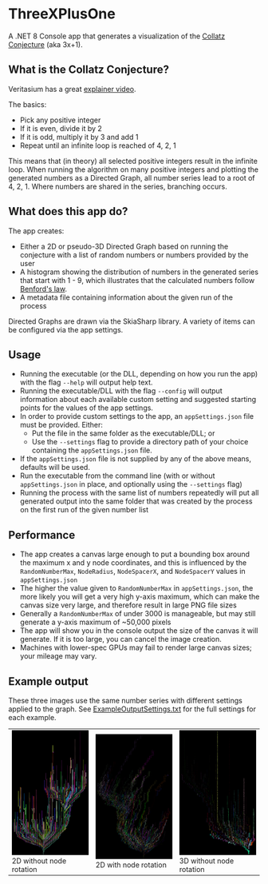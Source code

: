 # ThreeXPlusOne

A .NET 8 Console app that generates a visualization of the [Collatz Conjecture](https://en.wikipedia.org/wiki/Collatz_conjecture) (aka 3x+1).

## What is the Collatz Conjecture?

Veritasium has a great [explainer video](https://www.youtube.com/watch?v=094y1Z2wpJg).

The basics:

* Pick any positive integer
* If it is even, divide it by 2
* If it is odd, multiply it by 3 and add 1
* Repeat until an infinite loop is reached of 4, 2, 1

This means that (in theory) all selected positive integers result in the infinite loop. When running the algorithm on many positive integers and plotting the generated numbers as a Directed Graph, all number series lead to a root of 4, 2, 1. Where numbers are shared in the series, branching occurs.

## What does this app do?

The app creates:

* Either a 2D or pseudo-3D Directed Graph based on running the conjecture with a list of random numbers or numbers provided by the user
* A histogram showing the distribution of numbers in the generated series that start with 1 - 9, which illustrates that the calculated numbers follow [Benford's law](https://en.wikipedia.org/wiki/Benford%27s_law).
* A metadata file containing information about the given run of the process

Directed Graphs are drawn via the SkiaSharp library. A variety of items can be configured via the app settings.

## Usage

* Running the executable (or the DLL, depending on how you run the app) with the flag `--help` will output help text.
* Running the executable/DLL with the flag `--config` will output information about each available custom setting and suggested starting points for the values of the app settings.
* In order to provide custom settings to the app, an `appSettings.json` file must be provided. Either:
  * Put the file in the same folder as the executable/DLL; or
  * Use the `--settings` flag to provide a directory path of your choice containing the `appSettings.json` file.
* If the `appSettings.json` file is not supplied by any of the above means, defaults will be used.
* Run the executable from the command line (with or without `appSettings.json` in place, and optionally using the `--settings` flag)
* Running the process with the same list of numbers repeatedly will put all generated output into the same folder that was created by the process on the first run of the given number list

## Performance

* The app creates a canvas large enough to put a bounding box around the maximum x and y node coordinates, and this is influenced by the `RandomNumberMax`, `NodeRadius`, `NodeSpacerX`, and `NodeSpacerY` values in `appSettings.json`
* The higher the value given to `RandomNumberMax` in `appSettings.json`, the more likely you will get a very high y-axis maximum, which can make the canvas size very large, and therefore result in large PNG file sizes
*  Generally a `RandomNumberMax` of under 3000 is manageable, but may still generate a y-axis maximum of ~50,000 pixels
* The app will show you in the console output the size of the canvas it will generate. If it is too large, you can cancel the image creation.
* Machines with lower-spec GPUs may fail to render large canvas sizes; your mileage may vary.

## Example output

These three images use the same number series with different settings applied to the graph. See <a href="https://github.com/wdthem/ThreeXPlusOne/raw/main/ThreeXPlusOne.ExampleOutput/ExampleOutputSettings.txt" target="_blank">ExampleOutputSettings.txt</a> for the full settings for each example.
<table>
  <tr>
    <td><img src="https://github.com/wdthem/ThreeXPlusOne/raw/main/ThreeXPlusOne.ExampleOutput/2D-NoRotation.png" width="250" height="250" alt="ThreeXPlusOne - 2D without node rotation"><br />2D without node rotation</td>
    <td><img src="https://github.com/wdthem/ThreeXPlusOne/raw/main/ThreeXPlusOne.ExampleOutput/2D-WithRotation.png" width="250" height="250" alt="ThreeXPlusOne - 2D with node rotation"><br />2D with node rotation</td>
    <td><img src="https://github.com/wdthem/ThreeXPlusOne/raw/main/ThreeXPlusOne.ExampleOutput/3D-NoRotation.png" width="250" height="250" alt="ThreeXPlusOne - 3D with node rotation"><br />3D without node rotation</td>
  </tr>
</table>



